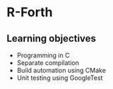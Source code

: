 # R-Forth

## Learning objectives

- Programming in C
- Separate compilation
- Build automation using CMake
- Unit testing using GoogleTest